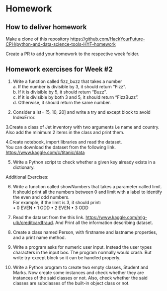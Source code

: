 # Homework

## How to deliver homework 

Make a clone of this repository https://github.com/HackYourFuture-CPH/python-and-data-science-tools-HYF-homework

Create a PR to add your homework to the respective week folder.

## Homework exercises for Week #2 

1.	Write a function called fizz_buzz that takes a number <br>
  a.	If the number is divisible by 3, it should return “Fizz”. <br>
  b.	If it is divisible by 5, it should return “Buzz”. <br>
  c.	If it is divisible by both 3 and 5, it should return “FizzBuzz”. <br>
  d.	Otherwise, it should return the same number. <br>

2. Consider a  lst= [5, 10, 20] and write a try and except block to avoid IndexError. <br>

3.Create a class of Jet inventory with two arguments i.e name and country. Also add the minimum 2 items in the class and print them. <br>

4.Create notebook, import libraries and read the dataset.<br>
You can download the dataset from the following link. https://www.kaggle.com/c/titanic/data 


5. Write a Python script to check whether a given key already exists in a dictionary. <br>

<bold> Additional Exercises: <br> 

6. Write a function called showNumbers that takes a parameter called limit. It should print all the numbers between 0 and limit with a label to identify the even and odd numbers. <br>
For example, if the limit is 3, it should print: <br>
•	0 EVEN
•	1 ODD
•	2 EVEN
•	3 ODD


7. Read the dataset from the this link. https://www.kaggle.com/mlg-ulb/creditcardfraud. And Print all the information describing dataset. <br>

8. Create a class named Person, with firstname and lastname properties, and a print name method. <br>

9. Write a program asks for numeric user input. Instead the user types characters in the input box. The program normally would crash. But write try-except block so it can be handled properly. <br>

10. Write a Python program to create two empty classes, Student and Marks. Now create some instances and check whether they are instances of the said classes or not. Also, check whether the said classes are subclasses of the built-in object class or not. <br>







  
